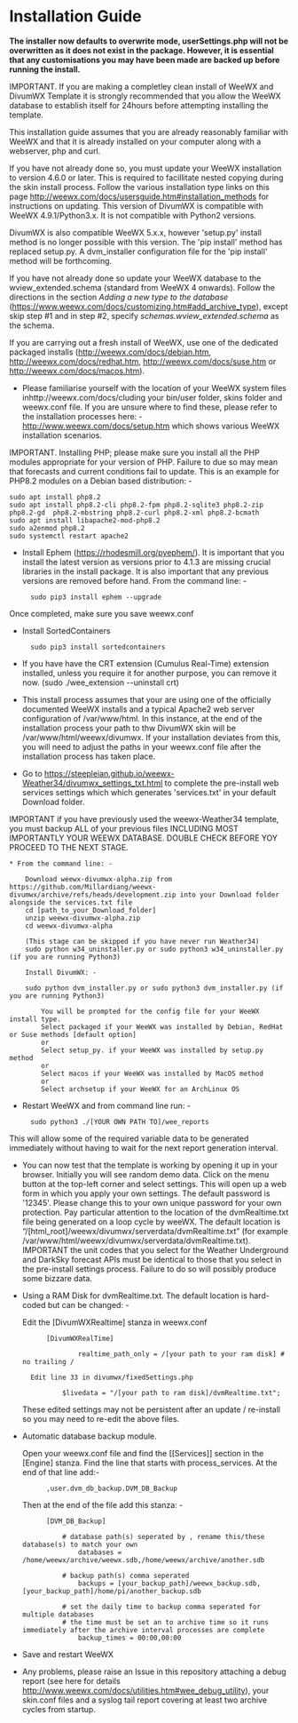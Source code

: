 
# Installation Guide

**The installer now defaults to overwrite mode, userSettings.php will not be overwritten as it does not exist in the package. However, it is essential that any customisations you may have been made are backed up before running the install.**

IMPORTANT. If you are making a completley clean install of WeeWX and DivumWX Template it is strongly recommended that you allow the WeeWX database to establish itself for 24hours before attempting installing the template.

This installation guide assumes that you are already reasonably familiar with WeeWX and that it is already installed on your computer along with a webserver, php and curl.

If you have not already done so, you must update your WeeWX installation to version 4.6.0 or later. This is required to facillitate nested copying during the skin install process. Follow the various installation type links on this page http://weewx.com/docs/usersguide.htm#installation_methods for instructions on updating. This version of DivumWX is compatible with WeeWX 4.9.1/Python3.x. It is not compatible with Python2 versions.

DivumWX is also compatible WeeWX 5.x.x, however 'setup.py' install method is no longer possible with this version. The 'pip install' method has replaced setup.py. A dvm_installer configuration file for the 'pip install' method will be forthcoming. 

If you have not already done so update your WeeWX database to the wview_extended.schema (standard from WeeWX 4 onwards). Follow the directions in the section *Adding a new type to the database* (https://www.weewx.com/docs/customizing.htm#add_archive_type), except skip step #1 and in step #2, specify *schemas.wview_extended.schema* as the schema. 

If you are carrying out a fresh install of WeeWX, use one of the dedicated packaged installs (http://weewx.com/docs/debian.htm, http://weewx.com/docs/redhat.htm, http://weewx.com/docs/suse.htm or http://weewx.com/docs/macos.htm).

* Please familiarise yourself with the location of your WeeWX system files inhttp://weewx.com/docs/cluding your bin/user folder, skins folder and weewx.conf file. If you are unsure where to find these, please refer to the installation processes here: - http://www.weewx.com/docs/setup.htm which shows various WeeWX installation scenarios.

IMPORTANT. Installing PHP; please make sure you install all the PHP modules appropriate for your version of PHP. Failure to due so may mean that forecasts and current conditions fail to update. This is an example for PHP8.2 modules on a Debian based distribution: -

	sudo apt install php8.2
	sudo apt install php8.2-cli php8.2-fpm php8.2-sqlite3 php8.2-zip php8.2-gd  php8.2-mbstring php8.2-curl php8.2-xml php8.2-bcmath
	sudo apt install libapache2-mod-php8.2
	sudo a2enmod php8.2
	sudo systemctl restart apache2

* Install Ephem (https://rhodesmill.org/pyephem/). It is important that you install the latest version as versions prior to 4.1.3 are missing crucial libraries in the install package. It is also important that any previous versions are removed before hand. From the command line: -

		sudo pip3 install ephem --upgrade

Once completed, make sure you save weewx.conf

* Install SortedContainers

		sudo pip3 install sortedcontainers

* If you have have the CRT extension (Cumulus Real-Time) extension installed, unless you require it for another purpose, you can remove it now. (sudo ./wee_extension --uninstall crt)

* This install process assumes that your are using one of the officially documented WeeWX installs and a typical Apache2 web server configuration of /var/www/html. In this instance, at the end of the installation process your path to thw DivumWX skin will be /var/www/html/weewx/divumwx. If your installation deviates from this, you will need to adjust the paths in your weewx.conf file after the installation process has taken place.

* Go to https://steepleian.github.io/weewx-Weather34/divumwx_settings_txt.html to complete the pre-install web services settings which which generates 'services.txt' in your default Download folder. 


IMPORTANT if you have previously used the weewx-Weather34 template, you must backup ALL of your previous files INCLUDING MOST IMPORTANTLY YOUR WEEWX DATABASE. DOUBLE CHECK BEFORE YOY PROCEED TO THE NEXT STAGE.

    * From the command line: - 
                
		Download weewx-divumwx-alpha.zip from https://github.com/Millardiang/weewx-divumwx/archive/refs/heads/development.zip into your Download folder alongside the services.txt file
		cd [path_to_your_Download_folder]
		unzip weewx-divumwx-alpha.zip
		cd weewx-divumwx-alpha

		(This stage can be skipped if you have never run Weather34)
        sudo python w34_uninstaller.py or sudo python3 w34_uninstaller.py (if you are running Python3)

		Install DivumWX: -

		sudo python dvm_installer.py or sudo python3 dvm_installer.py (if you are running Python3)
		
		    You will be prompted for the config file for your WeeWX install type.
		    Select packaged if your WeeWX was installed by Debian, RedHat or Suse methods [default option]
		    or
		    Select setup_py. if your WeeWX was installed by setup.py method
		    or
		    Select macos if your WeeWX was installed by MacOS method
			or
		    Select archsetup if your WeeWX for an ArchLinux OS 
		


* Restart WeeWX and from command line run: -
            	
		sudo python3 ./[YOUR OWN PATH TO]/wee_reports

This will allow some of the required variable data to be generated immediately without having to wait for the next report generation interval.

* You can now test that the template is working by opening it up in your browser. Initially you will see random demo data. Click on the menu button at the top-left corner and select settings. This will open up a web form in which you apply your own settings. The default password is '12345'. Please change this to your own unique password for your own protection. Pay particular attention to the location of the dvmRealtime.txt file being generated on a loop cycle by weeWX. The default location is “/[html_root]/weewx/divumwx/serverdata/dvmRealtime.txt” (for example /var/www/html/weewx/divumwx/serverdata/dvmRealtime.txt). IMPORTANT the unit codes that you select for the Weather Underground and DarkSky forecast APIs must be identical to those that you select in the pre-install settings process. Failure to do so will possibly produce some bizzare data.

* Using a RAM Disk for dvmRealtime.txt. The default location is hard-coded but can be changed: -

	Edit the [DivumWXRealtime] stanza in weewx.conf

			[DivumWXRealTime]
    
    				realtime_path_only = /[your path to your ram disk] # no trailing /

        Edit line 33 in divumwx/fixedSettings.php
    				
				$livedata = "/[your path to ram disk]/dvmRealtime.txt";

  These edited settings may not be persistent after an update / re-install so you may need to re-edit the above files.

* Automatic database backup module. 

    Open your weewx.conf file and find the [[Services]] section in the [Engine] stanza. Find the line that starts with process_services. At the end of that line add:-

			,user.dvm_db_backup.DVM_DB_Backup
			
   Then at the end of the file add this stanza: -

			[DVM_DB_Backup]
				
				# database path(s) seperated by , rename this/these database(s) to match your own
    				databases = /home/weewx/archive/weewx.sdb,/home/weewx/archive/another.sdb
				
				# backup path(s) comma seperated 
    				backups = [your_backup_path]/weewx_backup.sdb,[your_backup_path]/home/pi/another_backup.sdb
				
				# set the daily time to backup comma seperated for multiple databases
				# the time must be set an to archive time so it runs immediately after the archive interval processes are complete
    				backup_times = 00:00,00:00
				
* Save and restart WeeWX

* Any problems, please raise an Issue in this repository attaching a debug report (see here for details http://www.weewx.com/docs/utilities.htm#wee_debug_utility), your skin.conf files and a syslog tail report covering at least two archive cycles from startup.


